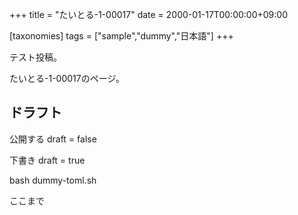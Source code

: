 +++
title = "たいとる-1-00017"
date = 2000-01-17T00:00:00+09:00

[taxonomies]
tags = ["sample","dummy","日本語"]
+++

テスト投稿。

たいとる-1-00017のページ。


## ドラフト

公開する
draft = false

下書き
draft = true

bash dummy-toml.sh

ここまで
